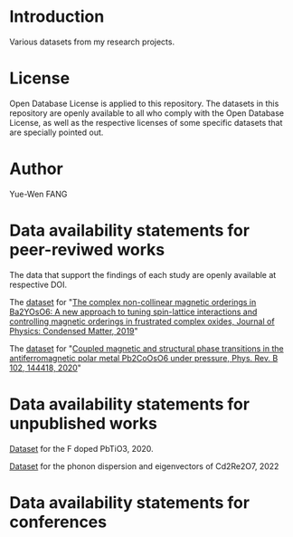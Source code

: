 # Introduction

Various datasets from my research projects.

# License

Open Database License is applied to this repository. The datasets in this repository are openly available to all who comply with the Open Database License, as well as the respective licenses of some specific datasets that are specially pointed out.


# Author

Yue-Wen FANG
# Data availability statements for peer-reviwed works
The data that support the findings of 
each study are openly available at respective DOI.

The [dataset](https://zenodo.org/record/3265828#.XTBahZMzbOQ) for "[The complex non-collinear magnetic orderings in Ba2YOsO6: A new approach to tuning spin-lattice interactions and controlling magnetic orderings in frustrated complex oxides, Journal of Physics: Condensed Matter, 2019](https://iopscience.iop.org/article/10.1088/1361-648X/ab31e0)"

The [dataset](https://doi.org/10.5281/zenodo.4033535) for "[Coupled magnetic and structural phase transitions in the antiferromagnetic polar metal 
Pb2CoOsO6 under pressure, Phys. Rev. B 102, 144418, 2020](https://doi.org/10.1103/PhysRevB.102.144418)"

# Data availability statements for unpublished works

[Dataset](http://doi.org/10.5281/zenodo.3997016) for the F doped PbTiO3, 2020.

[Dataset](https://doi.org/10.5281/zenodo.7483762) for the phonon dispersion and eigenvectors of Cd2Re2O7, 2022


# Data availability statements for conferences

